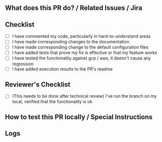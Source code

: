 <!-- Type of change
Please mark this PR with one of the following labels, depending on the scope of your change:
- Bug
- Enhancement/Feature
- Refactoring
- Tests
- Configuration
- Docs
-->

## What does this PR do? / Related Issues / Jira

<!-- Mandatory
Explain here the changes you made on the PR. Please explain the WHAT: patterns used, algorithms implemented, design architecture, etc.
-->

## Checklist

<!-- Mandatory
Add a checklist of things that are required to be reviewed in order to have the PR approved

List here all the items you have verified BEFORE sending this PR. Please DO NOT remove any item, striking through those that do not apply. (Just in case, strikethrough uses two tildes. ~~Scratch this.~~)
-->

- [ ] I have commented my code, particularly in hard-to-understand areas
- [ ] I have made corresponding changes to the documentation
- [ ] I have made corresponding change to the default configuration files
- [ ] I have added tests that prove my fix is effective or that my feature works
- [ ] I have tested the functionality against gcp / aws, it doesn't cause any regression
- [ ] I have added execution results to the PR's readme

## Reviewer's Checklist

<!-- Recommended
Add a checklist of things that are required to be reviewed in order to have the PR approved
-->
- [ ] (This needs to be done after technical review) I've run the branch on my local, verified that the functionality is ok

## How to test this PR locally / Special Instructions

<!-- Recommended
Explain here how this PR will be tested by the reviewer: commands, dependencies, steps, etc.
-->

## Logs 

<!-- Recommended
Paste here output logs discovered while creating this PR, such as stack traces or integration logs, or any other output you consider important to be shared with the team.
-->
